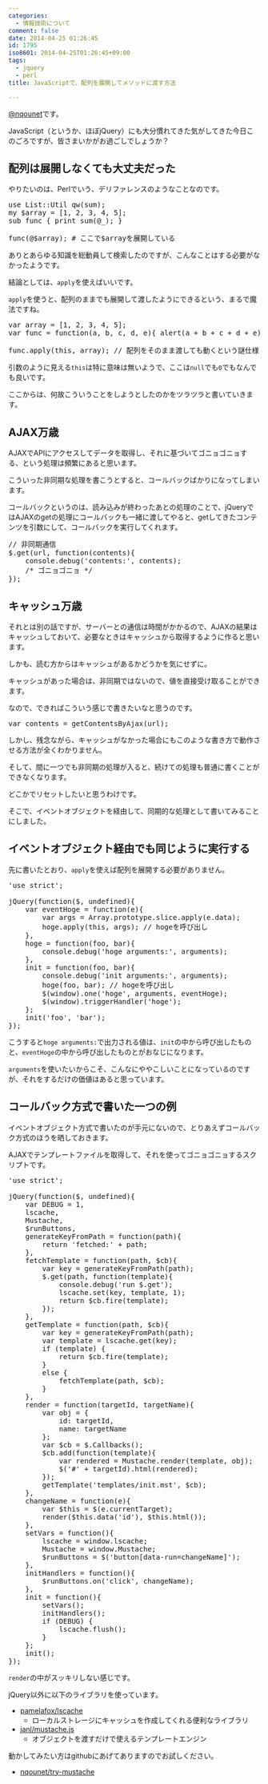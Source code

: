 ```yaml
---
categories:
  - 情報技術について
comment: false
date: 2014-04-25 01:26:45
id: 1795
iso8601: 2014-04-25T01:26:45+09:00
tags:
  - jquery
  - perl
title: JavaScriptで、配列を展開してメソッドに渡す方法

---
```


<p><a href="https://twitter.com/nqounet">@nqounet</a>です。</p>

<p>JavaScript（というか、ほぼjQuery）にも大分慣れてきた気がしてきた今日このごろですが、皆さまいかがお過ごしでしょうか？</p>



<h2>配列は展開しなくても大丈夫だった</h2>

<p>やりたいのは、Perlでいう、デリファレンスのようなことなのです。</p>

<pre class="lang:perl">
use List::Util qw(sum);
my $array = [1, 2, 3, 4, 5];
sub func { print sum(@_); }

func(@$array); # ここで$arrayを展開している
</pre>

<p>ありとあらゆる知識を総動員して検索したのですが、こんなことはする必要がなかったようです。</p>

<p>結論としては、<code>apply</code>を使えばいいです。</p>

<p><code>apply</code>を使うと、配列のままでも展開して渡したようにできるという、まるで魔法ですね。</p>

<pre class="lang:js">
var array = [1, 2, 3, 4, 5];
var func = function(a, b, c, d, e){ alert(a + b + c + d + e); };

func.apply(this, array); // 配列をそのまま渡しても動くという謎仕様
</pre>

<p>引数のように見える<code>this</code>は特に意味は無いようで、ここは<code>null</code>でも<code>0</code>でもなんでも良いです。</p>

<p>ここからは、何故こういうことをしようとしたのかをツラツラと書いていきます。</p>

<h2>AJAX万歳</h2>

<p>AJAXでAPIにアクセスしてデータを取得し、それに基づいてゴニョゴニョする、という処理は頻繁にあると思います。</p>

<p>こういった非同期な処理を書こうとすると、コールバックばかりになってしまいます。</p>

<p>コールバックというのは、読み込みが終わったあとの処理のことで、jQueryではAJAXのgetの処理にコールバックも一緒に渡してやると、getしてきたコンテンツを引数にして、コールバックを実行してくれます。</p>

<pre class="lang:js">
// 非同期通信
$.get(url, function(contents){
    console.debug('contents:', contents);
    /* ゴニョゴニョ */
});
</pre>

<h2>キャッシュ万歳</h2>

<p>それとは別の話ですが、サーバーとの通信は時間がかかるので、AJAXの結果はキャッシュしておいて、必要なときはキャッシュから取得するように作ると思います。</p>

<p>しかも、読む方からはキャッシュがあるかどうかを気にせずに。</p>

<p>キャッシュがあった場合は、非同期ではないので、値を直接受け取ることができます。</p>

<p>なので、できればこういう感じで書きたいなと思うのです。</p>

<pre class="lang:js">
var contents = getContentsByAjax(url);
</pre>

<p>しかし、残念ながら、キャッシュがなかった場合にもこのような書き方で動作させる方法が全くわかりません。</p>

<p>そして、間に一つでも非同期の処理が入ると、続けての処理も普通に書くことができなくなります。</p>

<p>どこかでリセットしたいと思うわけです。</p>

<p>そこで、イベントオブジェクトを経由して、同期的な処理として書いてみることにしました。</p>

<h2>イベントオブジェクト経由でも同じように実行する</h2>

<p>先に書いたとおり、<code>apply</code>を使えば配列を展開する必要がありません。</p>

<pre class="lang:js">
'use strict';

jQuery(function($, undefined){
    var eventHoge = function(e){
        var args = Array.prototype.slice.apply(e.data);
        hoge.apply(this, args); // hogeを呼び出し
    },
    hoge = function(foo, bar){
        console.debug('hoge arguments:', arguments);
    },
    init = function(foo, bar){
        console.debug('init arguments:', arguments);
        hoge(foo, bar); // hogeを呼び出し
        $(window).one('hoge', arguments, eventHoge);
        $(window).triggerHandler('hoge');
    };
    init('foo', 'bar');
});
</pre>

<p>こうすると<code>hoge arguments:</code>で出力される値は、<code>init</code>の中から呼び出したものと、<code>eventHoge</code>の中から呼び出したものとがおなじになります。</p>

<p><code>arguments</code>を使いたいからこそ、こんなにややこしいことになっているのですが、それをするだけの価値はあると思っています。</p>

<h2>コールバック方式で書いた一つの例</h2>

<p>イベントオブジェクト方式で書いたのが手元にないので、とりあえずコールバック方式のほうを晒しておきます。</p>

<p>AJAXでテンプレートファイルを取得して、それを使ってゴニョゴニョするスクリプトです。</p>

<pre class="lang:js">
'use strict';

jQuery(function($, undefined){
    var DEBUG = 1,
    lscache,
    Mustache,
    $runButtons,
    generateKeyFromPath = function(path){
        return 'fetched:' + path;
    },
    fetchTemplate = function(path, $cb){
        var key = generateKeyFromPath(path);
        $.get(path, function(template){
            console.debug('run $.get');
            lscache.set(key, template, 1);
            return $cb.fire(template);
        });
    },
    getTemplate = function(path, $cb){
        var key = generateKeyFromPath(path);
        var template = lscache.get(key);
        if (template) {
            return $cb.fire(template);
        }
        else {
            fetchTemplate(path, $cb);
        }
    },
    render = function(targetId, targetName){
        var obj = {
            id: targetId,
            name: targetName
        };
        var $cb = $.Callbacks();
        $cb.add(function(template){
            var rendered = Mustache.render(template, obj);
            $('#' + targetId).html(rendered);
        });
        getTemplate('templates/init.mst', $cb);
    },
    changeName = function(e){
        var $this = $(e.currentTarget);
        render($this.data('id'), $this.html());
    },
    setVars = function(){
        lscache = window.lscache;
        Mustache = window.Mustache;
        $runButtons = $('button[data-run=changeName]');
    },
    initHandlers = function(){
        $runButtons.on('click', changeName);
    },
    init = function(){
        setVars();
        initHandlers();
        if (DEBUG) {
            lscache.flush();
        }
    };
    init();
});
</pre>

<p><code>render</code>の中がスッキリしない感じです。</p>

<p>jQuery以外に以下のライブラリを使っています。</p>

<ul>
<li><a href="https://github.com/pamelafox/lscache">pamelafox/lscache</a>

<ul>
<li>ローカルストレージにキャッシュを作成してくれる便利なライブラリ</li>
</ul></li>
<li><a href="https://github.com/janl/mustache.js">janl/mustache.js</a>

<ul>
<li>オブジェクトを渡すだけで使えるテンプレートエンジン</li>
</ul></li>
</ul>

<p>動かしてみたい方はgithubにあげてありますのでお試しください。</p>

<ul>
<li><a href="https://github.com/nqounet/try-mustache">nqounet/try-mustache</a></li>
</ul>
    	